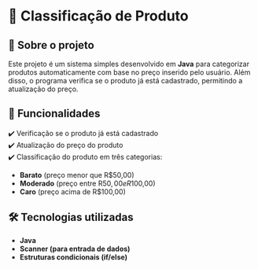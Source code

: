 # 🛒 Classificação de Produto  

## 📌 Sobre o projeto  
Este projeto é um sistema simples desenvolvido em **Java** para categorizar produtos automaticamente com base no preço inserido pelo usuário. Além disso, o programa verifica se o produto já está cadastrado, permitindo a atualização do preço.  

## 🚀 Funcionalidades  
✔️ Verificação se o produto já está cadastrado  
✔️ Atualização do preço do produto  
✔️ Classificação do produto em três categorias:  
   - **Barato** (preço menor que R$50,00)  
   - **Moderado** (preço entre R$50,00 e R$100,00)  
   - **Caro** (preço acima de R$100,00)  

## 🛠️ Tecnologias utilizadas  
- **Java**  
- **Scanner (para entrada de dados)**  
- **Estruturas condicionais (if/else)**  
